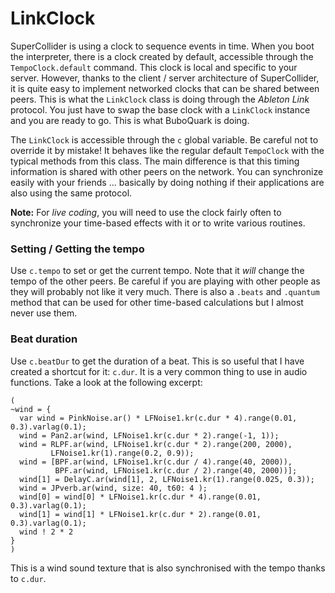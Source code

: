 # LinkClock

SuperCollider is using a clock to sequence events in time. When you boot the
interpreter, there is a clock created by default, accessible through the `TempoClock.default` command. This clock is local and specific to your server. However, thanks to the client / server architecture of SuperCollider, it is quite easy to implement networked clocks that can be shared between peers. This is what the `LinkClock` class is doing through the _Ableton Link_ protocol. You just have to swap the base clock with a `LinkClock` instance and you are ready to go. This is what BuboQuark is doing.

The `LinkClock` is accessible through the `c` global variable. Be careful not to
override it by mistake! It behaves like the regular default `TempoClock` with the typical methods from this class. The main difference is that this timing information is shared with other peers on the network. You can synchronize easily with your friends ... basically by doing nothing if their applications are also using the same protocol.

**Note:** For _live coding_, you will need to use the clock fairly often to synchronize your time-based effects with it or to write various routines.

### Setting / Getting the tempo

Use `c.tempo` to set or get the current tempo. Note that it _will_ change the tempo of the other peers. Be careful if you are playing with other people as they will probably not like it very much. There is also a `.beats` and `.quantum` method that can be used for other time-based calculations but I almost never use them.

### Beat duration

Use `c.beatDur` to get the duration of a beat. This is so useful that I have
created a shortcut for it: `c.dur`. It is a very common thing to use in audio
functions. Take a look at the following excerpt:

```supercollider
(
~wind = {
  var wind = PinkNoise.ar() * LFNoise1.kr(c.dur * 4).range(0.01, 0.3).varlag(0.1);
  wind = Pan2.ar(wind, LFNoise1.kr(c.dur * 2).range(-1, 1));
  wind = RLPF.ar(wind, LFNoise1.kr(c.dur * 2).range(200, 2000),
         LFNoise1.kr(1).range(0.2, 0.9));
  wind = [BPF.ar(wind, LFNoise1.kr(c.dur / 4).range(40, 2000)),
          BPF.ar(wind, LFNoise1.kr(c.dur / 2).range(40, 2000))];
  wind[1] = DelayC.ar(wind[1], 2, LFNoise1.kr(1).range(0.025, 0.3));
  wind = JPverb.ar(wind, size: 40, t60: 4 );
  wind[0] = wind[0] * LFNoise1.kr(c.dur * 4).range(0.01, 0.3).varlag(0.1);
  wind[1] = wind[1] * LFNoise1.kr(c.dur * 2).range(0.01, 0.3).varlag(0.1);
  wind ! 2 * 2
}
)
```
This is a wind sound texture that is also synchronised with the tempo thanks to
`c.dur`.
